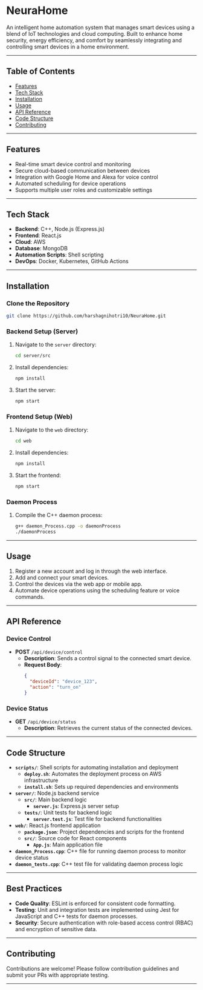 
# **NeuraHome**
An intelligent home automation system that manages smart devices using a blend of IoT technologies and cloud computing. Built to enhance home security, energy efficiency, and comfort by seamlessly integrating and controlling smart devices in a home environment.

---

## **Table of Contents**
- [Features](#features)
- [Tech Stack](#tech-stack)
- [Installation](#installation)
- [Usage](#usage)
- [API Reference](#api-reference)
- [Code Structure](#code-structure)
- [Contributing](#contributing)

---

## **Features**
- Real-time smart device control and monitoring
- Secure cloud-based communication between devices
- Integration with Google Home and Alexa for voice control
- Automated scheduling for device operations
- Supports multiple user roles and customizable settings

---

## **Tech Stack**
- **Backend**: C++, Node.js (Express.js)
- **Frontend**: React.js
- **Cloud**: AWS
- **Database**: MongoDB
- **Automation Scripts**: Shell scripting
- **DevOps**: Docker, Kubernetes, GitHub Actions

---

## **Installation**

### **Clone the Repository**
```bash
git clone https://github.com/harshagnihotri10/NeuraHome.git
```

### **Backend Setup (Server)**
1. Navigate to the `server` directory:
   ```bash
   cd server/src
   ```
2. Install dependencies:
   ```bash
   npm install
   ```
3. Start the server:
   ```bash
   npm start
   ```

### **Frontend Setup (Web)**
1. Navigate to the `web` directory:
   ```bash
   cd web
   ```
2. Install dependencies:
   ```bash
   npm install
   ```
3. Start the frontend:
   ```bash
   npm start
   ```

### **Daemon Process**
1. Compile the C++ daemon process:
   ```bash
   g++ daemon_Process.cpp -o daemonProcess
   ./daemonProcess
   ```

---

## **Usage**
1. Register a new account and log in through the web interface.
2. Add and connect your smart devices.
3. Control the devices via the web app or mobile app.
4. Automate device operations using the scheduling feature or voice commands.

---

## **API Reference**

### **Device Control**
- **POST** `/api/device/control`
  - **Description**: Sends a control signal to the connected smart device.
  - **Request Body**:
    ```json
    {
      "deviceId": "device_123",
      "action": "turn_on"
    }
    ```

### **Device Status**
- **GET** `/api/device/status`
  - **Description**: Retrieves the current status of the connected devices.

---

## **Code Structure**
- **`scripts/`**: Shell scripts for automating installation and deployment
  - **`deploy.sh`**: Automates the deployment process on AWS infrastructure
  - **`install.sh`**: Sets up required dependencies and environments
- **`server/`**: Node.js backend service
  - **`src/`**: Main backend logic
    - **`server.js`**: Express.js server setup
  - **`tests/`**: Unit tests for backend logic
    - **`server.test.js`**: Test file for backend functionalities
- **`web/`**: React.js frontend application
  - **`package.json`**: Project dependencies and scripts for the frontend
  - **`src/`**: Source code for React components
    - **`App.js`**: Main application file
- **`daemon_Process.cpp`**: C++ file for running daemon process to monitor device status
- **`daemon_tests.cpp`**: C++ test file for validating daemon process logic

---

## **Best Practices**
- **Code Quality**: ESLint is enforced for consistent code formatting.
- **Testing**: Unit and integration tests are implemented using Jest for JavaScript and C++ tests for daemon processes.
- **Security**: Secure authentication with role-based access control (RBAC) and encryption of sensitive data.

---

## **Contributing**
Contributions are welcome! Please follow contribution guidelines and submit your PRs with appropriate testing.

---
